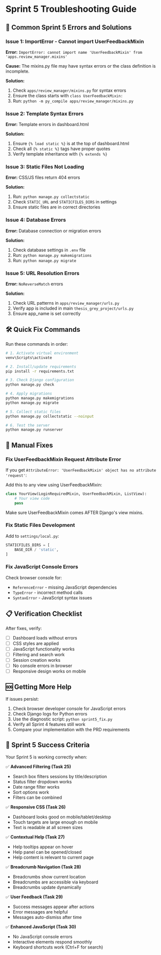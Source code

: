 # Sprint 5 Troubleshooting Guide

## 🚨 Common Sprint 5 Errors and Solutions

### Issue 1: ImportError - Cannot import UserFeedbackMixin

**Error:** `ImportError: cannot import name 'UserFeedbackMixin' from 'apps.review_manager.mixins'`

**Cause:** The mixins.py file may have syntax errors or the class definition is incomplete.

**Solution:**
1. Check `apps/review_manager/mixins.py` for syntax errors
2. Ensure the class starts with `class UserFeedbackMixin:`
3. Run: `python -m py_compile apps/review_manager/mixins.py`

### Issue 2: Template Syntax Errors

**Error:** Template errors in dashboard.html

**Solution:**
1. Ensure `{% load static %}` is at the top of dashboard.html
2. Check all `{% static %}` tags have proper quotes
3. Verify template inheritance with `{% extends %}`

### Issue 3: Static Files Not Loading

**Error:** CSS/JS files return 404 errors

**Solution:**
1. Run: `python manage.py collectstatic`
2. Check `STATIC_URL` and `STATICFILES_DIRS` in settings
3. Ensure static files are in correct directories

### Issue 4: Database Errors

**Error:** Database connection or migration errors

**Solution:**
1. Check database settings in `.env` file
2. Run: `python manage.py makemigrations`
3. Run: `python manage.py migrate`

### Issue 5: URL Resolution Errors

**Error:** `NoReverseMatch` errors

**Solution:**
1. Check URL patterns in `apps/review_manager/urls.py`
2. Verify app is included in main `thesis_grey_project/urls.py`
3. Ensure app_name is set correctly

## 🛠️ Quick Fix Commands

Run these commands in order:

```bash
# 1. Activate virtual environment
venv\Scripts\activate

# 2. Install/update requirements
pip install -r requirements.txt

# 3. Check Django configuration
python manage.py check

# 4. Apply migrations
python manage.py makemigrations
python manage.py migrate

# 5. Collect static files
python manage.py collectstatic --noinput

# 6. Test the server
python manage.py runserver
```

## 🔧 Manual Fixes

### Fix UserFeedbackMixin Request Attribute Error

If you get `AttributeError: 'UserFeedbackMixin' object has no attribute 'request'`:

Add this to any view using UserFeedbackMixin:

```python
class YourView(LoginRequiredMixin, UserFeedbackMixin, ListView):
    # Your view code
    pass
```

Make sure UserFeedbackMixin comes AFTER Django's view mixins.

### Fix Static Files Development

Add to `settings/local.py`:

```python
STATICFILES_DIRS = [
    BASE_DIR / 'static',
]
```

### Fix JavaScript Console Errors

Check browser console for:
- `ReferenceError` - missing JavaScript dependencies
- `TypeError` - incorrect method calls
- `SyntaxError` - JavaScript syntax issues

## 📋 Verification Checklist

After fixes, verify:

- [ ] Dashboard loads without errors
- [ ] CSS styles are applied
- [ ] JavaScript functionality works
- [ ] Filtering and search work
- [ ] Session creation works
- [ ] No console errors in browser
- [ ] Responsive design works on mobile

## 🆘 Getting More Help

If issues persist:

1. Check browser developer console for JavaScript errors
2. Check Django logs for Python errors
3. Use the diagnostic script: `python sprint5_fix.py`
4. Verify all Sprint 4 features still work
5. Compare your implementation with the PRD requirements

## 🎯 Sprint 5 Success Criteria

Your Sprint 5 is working correctly when:

✅ **Advanced Filtering (Task 25)**
- Search box filters sessions by title/description
- Status filter dropdown works
- Date range filter works
- Sort options work
- Filters can be combined

✅ **Responsive CSS (Task 26)**
- Dashboard looks good on mobile/tablet/desktop
- Touch targets are large enough on mobile
- Text is readable at all screen sizes

✅ **Contextual Help (Task 27)**
- Help tooltips appear on hover
- Help panel can be opened/closed
- Help content is relevant to current page

✅ **Breadcrumb Navigation (Task 28)**
- Breadcrumbs show current location
- Breadcrumbs are accessible via keyboard
- Breadcrumbs update dynamically

✅ **User Feedback (Task 29)**
- Success messages appear after actions
- Error messages are helpful
- Messages auto-dismiss after time

✅ **Enhanced JavaScript (Task 30)**
- No JavaScript console errors
- Interactive elements respond smoothly
- Keyboard shortcuts work (Ctrl+F for search)
